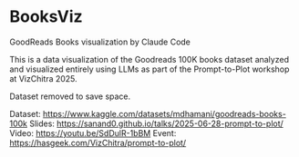 # BooksViz

GoodReads Books visualization by Claude Code

This is a data visualization of the Goodreads 100K books dataset
analyzed and visualized entirely using LLMs as part of the
Prompt-to-Plot workshop at VizChitra 2025.

Dataset removed to save space.

Dataset: https://www.kaggle.com/datasets/mdhamani/goodreads-books-100k
Slides: https://sanand0.github.io/talks/2025-06-28-prompt-to-plot/
Video: https://youtu.be/SdDulR-1bBM
Event: https://hasgeek.com/VizChitra/prompt-to-plot/
